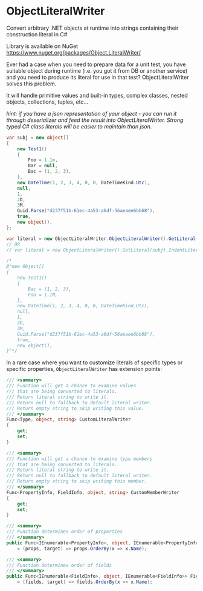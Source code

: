 # ObjectLiteralWriter
Convert arbitrary .NET objects at runtime into strings containing their construction literal in C#

Library is available on NuGet https://www.nuget.org/packages/Object.LiteralWriter/

Ever had a case when you need to prepare data for a unit test, you have suitable object during runtime (i.e. you got it from DB or another service) and you need to produce its literal for use in that test? ObjectLiteralWriter solves this problem.

It will handle primitive values and built-in types, complex classes, nested objects, collections, tuples, etc...

*hint: if you have a json representation of your object - you can run it through deserializer and feed the result into ObjectLiteralWriter. Strong typed C# class literals will be easier to maintain than json.*

```csharp
var subj = new object[]
{
    new Test1()
    {
        Foo = 1.1m,
        Bar = null,
        Bac = (1, 2, 3),
    },
    new DateTime(1, 2, 3, 4, 0, 0, DateTimeKind.Utc),
    null,
    1,
    2D,
    3M,
    Guid.Parse("d237f51b-61ec-4a53-a6df-56aeaee6bb68"),
    true,
    new object(),
};

var literal = new ObjectLiteralWriter.ObjectLiteralWriter().GetLiteral(subj, indentation: "    ");
// OR 
// var literal = new ObjectLiteralWriter().GetLiteral(subj).IndentLiteral();

/*
@"new Object[]
{
    new Test1()
    {
        Bac = (1, 2, 3),
        Foo = 1.1M,
    },
    new DateTime(1, 2, 3, 4, 0, 0, DateTimeKind.Utc),
    null,
    1,
    2D,
    3M,
    Guid.Parse("d237f51b-61ec-4a53-a6df-56aeaee6bb68"),
    true,
    new object(),
}"*/
```

In a rare case where you want to customize literals of specific types
or specific properties, `ObjectLiteralWriter` has extension points:

```csharp
/// <summary>
/// Function will get a chance to examine values 
/// that are being converted to literals.
/// Return literal string to write it.
/// Return null to fallback to default literal writer.
/// Return empty string to skip writing this value.
/// </summary>
Func<Type, object, string> CustomLiteralWriter
{
    get;
    set;
}

/// <summary>
/// Function will get a chance to examine type members
/// that are being converted to literals.
/// Return literal string to write it.
/// Return null to fallback to default literal writer.
/// Return empty string to skip writing this member.
/// </summary>
Func<PropertyInfo, FieldInfo, object, string> CustomMemberWriter
{
    get;
    set;
}

/// <summary>
/// Function determines order of properties
/// </summary>
public Func<IEnumerable<PropertyInfo>, object, IEnumerable<PropertyInfo>> PropertyOrderer { get; set; } 
    = (props, target) => props.OrderBy(x => x.Name);

/// <summary>
/// Function determines order of fields
/// </summary>
public Func<IEnumerable<FieldInfo>, object, IEnumerable<FieldInfo>> FieldOrderer { get; set; } 
    = (fields, target) => fields.OrderBy(x => x.Name);

```